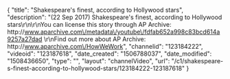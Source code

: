 {
    "title": "Shakespeare's finest, according to Hollywood stars",
    "description": "(22 Sep 2017) Shakespeare's finest, according to Hollywood stars\r\n\r\nYou can license this story through AP Archive: http:\/\/www.aparchive.com\/metadata\/youtube\/fdfab652a998c83bcd614a9257a27dad \r\nFind out more about AP Archive: http:\/\/www.aparchive.com\/HowWeWork",
    "channelid": "123184222",
    "videoid": "123187618",
    "date_created": "1506788037",
    "date_modified": "1508436650",
    "type": "",
    "layout": "channelVideo",
    "url": "\/c1\/shakespeare-s-finest-according-to-hollywood-stars\/123184222-123187618"
}